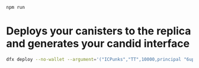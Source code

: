 ```bash
npm run
```
# Deploys your canisters to the replica and generates your candid interface
```bash
dfx deploy --no-wallet --argument='("ICPunks","TT",10000,principal "6up5h-hpgw5-zbefc-ndpvp-ukenk-zdndx-ayoi6-k3dwu-p6wah-fl25u-2ae")' --network ic
```

